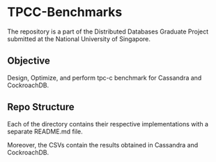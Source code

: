 # TPCC-Benchmarks

The repository is a part of the Distributed Databases Graduate Project submitted at the National University of Singapore.

## Objective

Design, Optimize, and perform tpc-c benchmark for Cassandra and CockroachDB.

## Repo Structure

Each of the directory contains their respective implementations with a separate README.md file.

Moreover, the CSVs contain the results obtained in Cassandra and CockroachDB.
